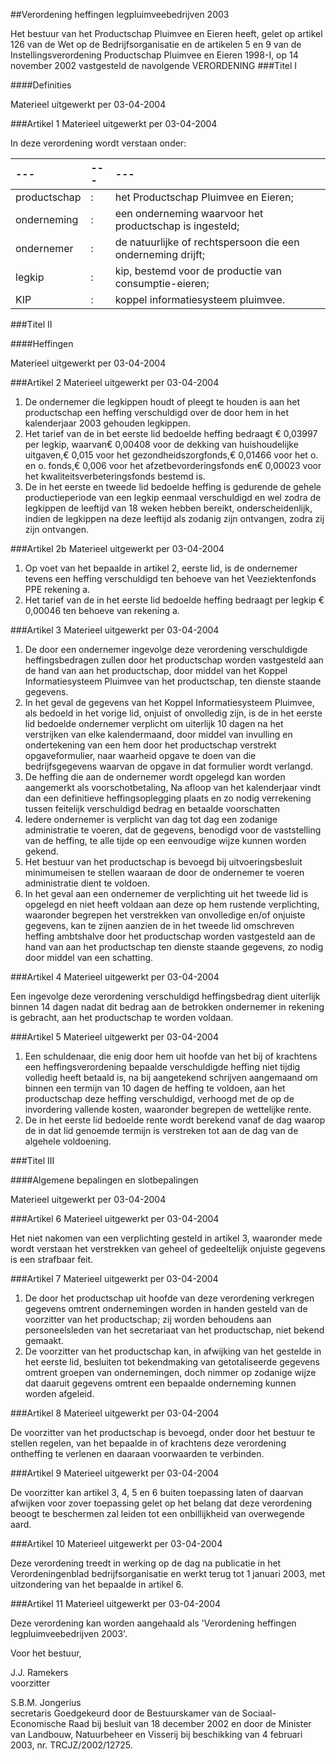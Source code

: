 <meta http-equiv='Content-Type' content='text/html; charset=utf-8' />

##Verordening heffingen legpluimveebedrijven 2003

Het bestuur van het Productschap Pluimvee en Eieren heeft,
gelet op artikel 126 van de Wet op de Bedrijfsorganisatie en de artikelen 5 en 9 van de Instellingsverordening Productschap Pluimvee en Eieren 1998-I,
op 14 november 2002 vastgesteld de navolgende VERORDENING
###Titel I 

####Definities

Materieel uitgewerkt per 03-04-2004 

###Artikel 1 
Materieel uitgewerkt per 03-04-2004 

In deze verordening wordt verstaan onder:

| --- | --- | --- |
|:---|:---|:---|
|productschap |: |het Productschap Pluimvee en Eieren; |
|onderneming |: |een onderneming waarvoor het productschap is ingesteld; |
|ondernemer |: |de natuurlijke of rechtspersoon die een onderneming drijft; |
|legkip |: |kip, bestemd voor de productie van consumptie-eieren; |
|KIP |: |koppel informatiesysteem pluimvee. |

###Titel II 

####Heffingen

Materieel uitgewerkt per 03-04-2004 

###Artikel 2 
Materieel uitgewerkt per 03-04-2004 

1. De ondernemer die legkippen houdt of pleegt te houden is aan het productschap een heffing verschuldigd over de door hem in het kalenderjaar 2003 gehouden legkippen.
2. Het tarief van de in bet eerste lid bedoelde heffing bedraagt € 0,03997 per legkip, waarvan€ 0,00408 voor de dekking van huishoudelijke uitgaven,€ 0,015 voor het gezondheidszorgfonds,€ 0,01466 voor het o. en o. fonds,€ 0,006 voor het afzetbevorderingsfonds en€ 0,00023 voor het kwaliteitsverbeteringsfonds bestemd is.
3. De in het eerste en tweede lid bedoelde heffing is gedurende de gehele productieperiode van een legkip eenmaal verschuldigd en wel zodra de legkippen de leeftijd van 18 weken hebben bereikt, onderscheidenlijk, indien de legkippen na deze leeftijd als zodanig zijn ontvangen, zodra zij zijn ontvangen.

###Artikel 2b 
Materieel uitgewerkt per 03-04-2004 

1. Op voet van het bepaalde in artikel 2, eerste lid, is de ondernemer tevens een heffing verschuldigd ten behoeve van het Veeziektenfonds PPE rekening a.
2. Het tarief van de in het eerste lid bedoelde heffing bedraagt per legkip € 0,00046 ten behoeve van rekening a.

###Artikel 3 
Materieel uitgewerkt per 03-04-2004 

1. De door een ondernemer ingevolge deze verordening verschuldigde heffingsbedragen zullen door het productschap worden vastgesteld aan de hand van aan het productschap, door middel van het Koppel Informatiesysteem Pluimvee van het productschap, ten dienste staande gegevens.
2. In het geval de gegevens van het Koppel Informatiesysteem Pluimvee, als bedoeld in het vorige lid, onjuist of onvolledig zijn, is de in het eerste lid bedoelde ondernemer verplicht om uiterlijk 10 dagen na het verstrijken van elke kalendermaand, door middel van invulling en ondertekening van een hem door het productschap verstrekt opgaveformulier, naar waarheid opgave te doen van die bedrijfsgegevens waarvan de opgave in dat formulier wordt verlangd.
3. De heffing die aan de ondernemer wordt opgelegd kan worden aangemerkt als voorschotbetaling, Na afloop van het kalenderjaar vindt dan een definitieve heffingsoplegging plaats en zo nodig verrekening tussen feitelijk verschuldigd bedrag en betaalde voorschatten
4. Iedere ondernemer is verplicht van dag tot dag een zodanige administratie te voeren, dat de gegevens, benodigd voor de vaststelling van de heffing, te alle tijde op een eenvoudige wijze kunnen worden gekend.
5. Het bestuur van het productschap is bevoegd bij uitvoeringsbesluit minimumeisen te stellen waaraan de door de ondernemer te voeren administratie dient te voldoen.
6. In het geval aan een ondernemer de verplichting uit het tweede lid is opgelegd en niet heeft voldaan aan deze op hem rustende verplichting, waaronder begrepen het verstrekken van onvolledige en/of onjuiste gegevens, kan te zijnen aanzien de in het tweede lid omschreven heffing ambtshalve door het productschap worden vastgesteld aan de hand van aan het productschap ten dienste staande gegevens, zo nodig door middel van een schatting.

###Artikel 4 
Materieel uitgewerkt per 03-04-2004 

Een ingevolge deze verordening verschuldigd heffingsbedrag dient uiterlijk binnen 14 dagen nadat dit bedrag aan de betrokken ondernemer in rekening is gebracht, aan het productschap te worden voldaan.

###Artikel 5 
Materieel uitgewerkt per 03-04-2004 

1. Een schuldenaar, die enig door hem uit hoofde van het bij of krachtens een heffingsverordening bepaalde verschuldigde heffing niet tijdig volledig heeft betaald is, na bij aangetekend schrijven aangemaand om binnen een termijn van 10 dagen de heffing te voldoen, aan het productschap deze heffing verschuldigd, verhoogd met de op de invordering vallende kosten, waaronder begrepen de wettelijke rente.
2. De in het eerste lid bedoelde rente wordt berekend vanaf de dag waarop de in dat lid genoemde termijn is verstreken tot aan de dag van de algehele voldoening.

###Titel III 

####Algemene bepalingen en slotbepalingen

Materieel uitgewerkt per 03-04-2004 

###Artikel 6 
Materieel uitgewerkt per 03-04-2004 

Het niet nakomen van een verplichting gesteld in artikel 3, waaronder mede wordt verstaan het verstrekken van geheel of gedeeltelijk onjuiste gegevens is een strafbaar feit.

###Artikel 7 
Materieel uitgewerkt per 03-04-2004 

1. De door het productschap uit hoofde van deze verordening verkregen gegevens omtrent ondernemingen worden in handen gesteld van de voorzitter van het productschap; zij worden behoudens aan personeelsleden van het secretariaat van het productschap, niet bekend gemaakt.
2. De voorzitter van het productschap kan, in afwijking van het gestelde in het eerste lid, besluiten tot bekendmaking van getotaliseerde gegevens omtrent groepen van ondernemingen, doch nimmer op zodanige wijze dat daaruit gegevens omtrent een bepaalde onderneming kunnen worden afgeleid.

###Artikel 8 
Materieel uitgewerkt per 03-04-2004 

De voorzitter van het productschap is bevoegd, onder door het bestuur te stellen regelen, van het bepaalde in of krachtens deze verordening ontheffing te verlenen en daaraan voorwaarden te verbinden.

###Artikel 9 
Materieel uitgewerkt per 03-04-2004 

De voorzitter kan artikel 3, 4, 5 en 6 buiten toepassing laten of daarvan afwijken voor zover toepassing gelet op het belang dat deze verordening beoogt te beschermen zal leiden tot een onbillijkheid van overwegende aard.

###Artikel 10 
Materieel uitgewerkt per 03-04-2004 

Deze verordening treedt in werking op de dag na publicatie in het Verordeningenblad bedrijfsorganisatie en werkt terug tot 1 januari 2003, met uitzondering van het bepaalde in artikel 6.

###Artikel 11 
Materieel uitgewerkt per 03-04-2004 

Deze verordening kan worden aangehaald als 'Verordening heffingen legpluimveebedrijven 2003'.

Voor het bestuur,

J.J. Ramekers  
voorzitter  

S.B.M. Jongerius  
secretaris    Goedgekeurd door de Bestuurskamer van de Sociaal-Economische Raad bij besluit van 18 december 2002 en door de Minister van Landbouw, Natuurbeheer en Visserij bij beschikking van 4 februari 2003, nr. TRCJZ/2002/12725.  
